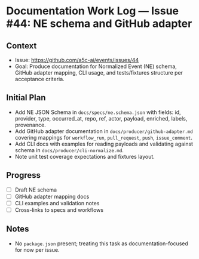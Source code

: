 # Documentation Work Log — Issue #44: NE schema and GitHub adapter

## Context
- Issue: https://github.com/a5c-ai/events/issues/44
- Goal: Produce documentation for Normalized Event (NE) schema, GitHub adapter mapping, CLI usage, and tests/fixtures structure per acceptance criteria.

## Initial Plan
- Add NE JSON Schema in `docs/specs/ne.schema.json` with fields: id, provider, type, occurred_at, repo, ref, actor, payload, enriched, labels, provenance.
- Add GitHub adapter documentation in `docs/producer/github-adapter.md` covering mappings for `workflow_run`, `pull_request`, `push`, `issue_comment`.
- Add CLI docs with examples for reading payloads and validating against schema in `docs/producer/cli-normalize.md`.
- Note unit test coverage expectations and fixtures layout.

## Progress
- [ ] Draft NE schema
- [ ] GitHub adapter mapping docs
- [ ] CLI examples and validation notes
- [ ] Cross-links to specs and workflows

## Notes
- No `package.json` present; treating this task as documentation-focused for now per issue.
